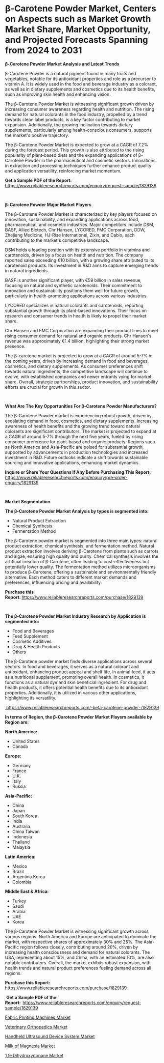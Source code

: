 <p><h1>β-Carotene Powder Market, Centers on Aspects such as Market Growth Market Share, Market Opportunity, and Projected Forecasts Spanning from 2024 to 2031</h1></p><p><strong>β-Carotene Powder Market Analysis and Latest Trends</strong></p>
<p><p>β-Carotene Powder is a natural pigment found in many fruits and vegetables, notable for its antioxidant properties and role as a precursor to vitamin A. It is widely used in the food and beverage industry as a colorant, as well as in dietary supplements and cosmetics due to its health benefits, such as improving skin health and enhancing vision.</p><p>The β-Carotene Powder Market is witnessing significant growth driven by increasing consumer awareness regarding health and nutrition. The rising demand for natural colorants in the food industry, propelled by a trend towards clean label products, is a key factor contributing to market expansion. Additionally, the growing inclination towards dietary supplements, particularly among health-conscious consumers, supports the market's positive trajectory. </p><p>The β-Carotene Powder Market is expected to grow at a CAGR of 7.2% during the forecast period. This growth is also attributed to the rising popularity of plant-based diets and the expanding applications of β-Carotene Powder in the pharmaceutical and cosmetic sectors. Innovations in extraction and processing techniques further enhance product quality and application versatility, reinforcing market momentum.</p></p>
<p><strong>Get a Sample PDF of the Report:&nbsp;</strong> <a href="https://www.reliableresearchreports.com/enquiry/request-sample/1829139?utm_campaign=3&utm_medium=2&utm_source=Github&utm_content=ia&utm_term=19112024&utm_id=b-carotene-powder">https://www.reliableresearchreports.com/enquiry/request-sample/1829139</a></p>
<p>&nbsp;</p>
<p><strong>β-Carotene Powder Major Market Players</strong></p>
<p><p>The β-Carotene Powder Market is characterized by key players focused on innovation, sustainability, and expanding applications across food, pharmaceutical, and cosmetic industries. Major competitors include DSM, BASF, Allied Bictech, Chr Hansen, LYCORED, FMC Corporation, DDW, Zhejiang Medicine, HJ-Rise International, Zixin, and Cabio, each contributing to the market's competitive landscape.</p><p>DSM holds a leading position with its extensive portfolio in vitamins and carotenoids, driven by a focus on health and nutrition. The company reported sales exceeding €10 billion, with a growing share attributed to its carotenoid products. Its investment in R&D aims to capture emerging trends in natural ingredients.</p><p>BASF is another significant player, with €59 billion in sales revenue, focusing on natural and synthetic carotenoids. Their commitment to innovation and sustainability positions them well for future growth, particularly in health-promoting applications across various industries.</p><p>LYCORED specializes in natural colorants and carotenoids, reporting substantial growth through its plant-based innovations. Their focus on research and consumer trends in health is likely to propel their market share.</p><p>Chr Hansen and FMC Corporation are expanding their product lines to meet rising consumer demand for natural and organic products. Chr Hansen's revenue was approximately €1.4 billion, highlighting their strong market presence.</p><p>The β-carotene market is projected to grow at a CAGR of around 5-7% in the coming years, driven by increasing demand in food and beverages, cosmetics, and dietary supplements. As consumer preferences shift towards natural ingredients, the competitive landscape will continue to evolve, with established companies and newer entrants vying for market share. Overall, strategic partnerships, product innovation, and sustainability efforts are crucial for growth in this sector.</p></p>
<p>&nbsp;</p>
<p><strong>What Are The Key Opportunities For β-Carotene Powder Manufacturers?</strong></p>
<p><p>The β-Carotene Powder market is experiencing robust growth, driven by escalating demand in food, cosmetics, and dietary supplements. Increasing awareness of health benefits and the growing trend toward natural colorants are significant contributors. The market is projected to expand at a CAGR of around 5-7% through the next five years, fueled by rising consumer preference for plant-based and organic products. Regions such as North America and Asia-Pacific are poised for substantial growth, supported by advancements in production technologies and increased investment in R&D. Future outlooks indicate a shift towards sustainable sourcing and innovative applications, enhancing market dynamics.</p></p>
<p><strong>Inquire or Share Your Questions If Any Before Purchasing This Report:</strong> <a href="https://www.reliableresearchreports.com/enquiry/pre-order-enquiry/1829139?utm_campaign=3&utm_medium=2&utm_source=Github&utm_content=ia&utm_term=19112024&utm_id=b-carotene-powder">https://www.reliableresearchreports.com/enquiry/pre-order-enquiry/1829139</a></p>
<p>&nbsp;</p>
<p><strong>Market Segmentation</strong></p>
<p><strong>The β-Carotene Powder Market Analysis by types is segmented into:</strong></p>
<p><ul><li>Natural Product Extraction</li><li>Chemical Synthesis</li><li>Fermentation Method</li></ul></p>
<p><p>The β-Carotene powder market is segmented into three main types: natural product extraction, chemical synthesis, and fermentation method. Natural product extraction involves deriving β-Carotene from plants such as carrots and algae, ensuring high quality and purity. Chemical synthesis involves the artificial creation of β-Carotene, often leading to cost-effectiveness but potentially lower quality. The fermentation method utilizes microorganisms to produce β-Carotene, offering a sustainable and environmentally friendly alternative. Each method caters to different market demands and preferences, influencing pricing and availability.</p></p>
<p><strong>Purchase this Report:&nbsp;</strong><a href="https://www.reliableresearchreports.com/purchase/1829139?utm_campaign=3&utm_medium=2&utm_source=Github&utm_content=ia&utm_term=19112024&utm_id=b-carotene-powder">https://www.reliableresearchreports.com/purchase/1829139</a></p>
<p>&nbsp;</p>
<p><strong>The β-Carotene Powder Market Industry Research by Application is segmented into:</strong></p>
<p><ul><li>Food and Beverages</li><li>Feed Supplement</li><li>Cosmetic Additives</li><li>Drug & Health Products</li><li>Others</li></ul></p>
<p><p>The β-Carotene powder market finds diverse applications across several sectors. In food and beverages, it serves as a natural colorant and antioxidant, enhancing product appeal and shelf life. In animal feed, it acts as a nutritional supplement, promoting overall health. In cosmetics, it functions as a natural dye and skin beneficial ingredient. For drug and health products, it offers potential health benefits due to its antioxidant properties. Additionally, it is utilized in various other applications, highlighting its versatility.</p></p>
<p><a href="https://www.reliableresearchreports.com/-beta-carotene-powder-r1829139?utm_campaign=3&utm_medium=2&utm_source=Github&utm_content=ia&utm_term=19112024&utm_id=b-carotene-powder">&nbsp;https://www.reliableresearchreports.com/-beta-carotene-powder-r1829139</a></p>
<p><strong>In terms of Region, the β-Carotene Powder Market Players available by Region are:</strong></p>
<p>
    <p> <strong> North America: </strong>
        <ul>
            <li>United States</li>
            <li>Canada</li>
        </ul>
        </p> 
    <p> <strong> Europe: </strong>
        <ul>
            <li>Germany</li>
            <li>France</li>
            <li>U.K.</li>
            <li>Italy</li>
            <li>Russia</li>
        </ul>
        </p> 
    <p> <strong> Asia-Pacific: </strong>
        <ul>
            <li>China</li>
            <li>Japan</li>
            <li>South Korea</li>
            <li>India</li>
            <li>Australia</li>
            <li>China Taiwan</li>
            <li>Indonesia</li>
            <li>Thailand</li>
            <li>Malaysia</li>
        </ul>
        </p> 
    <p> <strong> Latin America: </strong>
        <ul>
            <li>Mexico</li>
            <li>Brazil</li>
            <li>Argentina Korea</li>
            <li>Colombia</li>
        </ul>
        </p> 
    <p> <strong> Middle East & Africa: </strong>
        <ul>
            <li>Turkey</li>
            <li>Saudi</li>
            <li>Arabia</li>
            <li>UAE</li>
            <li>Korea</li>
        </ul>
    </p>
    </p>
<p><p>The β-Carotene Powder Market is witnessing significant growth across various regions. North America and Europe are anticipated to dominate the market, with respective shares of approximately 30% and 25%. The Asia-Pacific region follows closely, contributing around 20%, driven by increasing health consciousness and demand for natural colorants. The USA, representing about 15%, and China, with an estimated 10%, are also notable contributors. Overall, the market exhibits robust expansion, with health trends and natural product preferences fueling demand across all regions.</p></p>
<p><strong>Purchase this Report: </strong><a href="https://www.reliableresearchreports.com/purchase/1829139?utm_campaign=3&utm_medium=2&utm_source=Github&utm_content=ia&utm_term=19112024&utm_id=b-carotene-powder">https://www.reliableresearchreports.com/purchase/1829139</a></p>
<p>&nbsp;<strong>Get a Sample PDF of the Report:&nbsp;&nbsp;</strong><a href="https://www.reliableresearchreports.com/enquiry/request-sample/1829139?utm_campaign=3&utm_medium=2&utm_source=Github&utm_content=ia&utm_term=19112024&utm_id=b-carotene-powder">https://www.reliableresearchreports.com/enquiry/request-sample/1829139</a></p>
<p><strong></strong></p>
<p><p><a href="https://www.linkedin.com/pulse/fabric-printing-machines-market-emerging-trends-future-ggnve?utm_campaign=3&utm_medium=2&utm_source=Github&utm_content=ia&utm_term=19112024&utm_id=b-carotene-powder">Fabric Printing Machines Market</a></p><p><a href="https://issuu.com/reportprime-2/docs/veterinary-orthopedics-market-size-_bb4d56121c837b?utm_campaign=3&utm_medium=2&utm_source=Github&utm_content=ia&utm_term=19112024&utm_id=b-carotene-powder">Veterinary Orthopedics Market</a></p><p><a href="https://github.com/nicoletavirag/Market-Research-Report-List-5/blob/main/handheld-ultrasound-device-system-market.md?utm_campaign=3&utm_medium=2&utm_source=Github&utm_content=ia&utm_term=19112024&utm_id=b-carotene-powder">Handheld Ultrasound Device System Market</a></p><p><a href="https://www.linkedin.com/pulse/in-depth-milk-magnesia-market-review-size-share-67cagr-growth-oad6c?utm_campaign=3&utm_medium=2&utm_source=Github&utm_content=ia&utm_term=19112024&utm_id=b-carotene-powder">Milk of Magnesia Market</a></p><p><a href="https://github.com/RunaHaque64/Market-Research-Report-List-1/blob/main/19-dihydroxynonane-market.md?utm_campaign=3&utm_medium=2&utm_source=Github&utm_content=ia&utm_term=19112024&utm_id=b-carotene-powder">1,9-Dihydroxynonane Market</a></p></p>